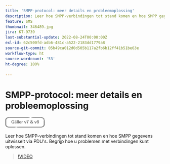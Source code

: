 ```yaml
---
title: 'SMPP-protocol: meer details en probleemoplossing'
description: Leer hoe SMPP-verbindingen tot stand komen en hoe SMPP gegevens uitwisselt via PDU's. Begrijp hoe u problemen met verbindingen kunt oplossen.
feature: SMS
thumbnail: 346489.jpg
jira: KT-9739
last-substantial-update: 2022-08-24T00:00:00Z
exl-id: 62c500fd-adb6-481c-a522-2183dd1779a8
source-git-commit: 05b49ca012d0d505b117a2fb6b12ff41b51be63e
workflow-type: ht
source-wordcount: '53'
ht-degree: 100%

---
```


# SMPP-protocol: meer details en probleemoplossing

![Geldt voor V7 en V8](../assets/V7-V8-stamp.png)

Leer hoe SMPP-verbindingen tot stand komen en hoe SMPP gegevens uitwisselt via PDU&#39;s. Begrijp hoe u problemen met verbindingen kunt oplossen.

>[!VIDEO](https://video.tv.adobe.com/v/346489?quality=12&learn=on)
